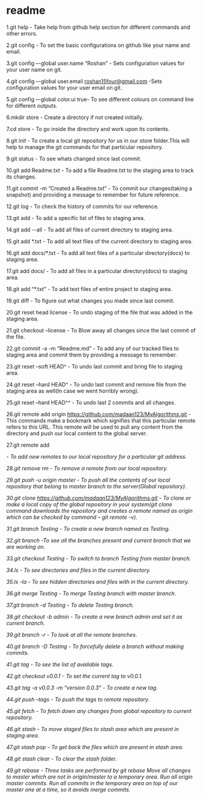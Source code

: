 # readme
1.git help - Take help from github help section for different commands and other errors. 

2.git config  - To set the basic configurations on github like your name and email. 

3.git config –-global user.name “Roshan” - Sets configuration values for your user name on git. 

4.git config –-global user.email roshan15four@gmail.com -Sets configuration values for your user email on git.

5.git config –-global color.ui true- To see different colours on command line for different outputs.

6.mkdir store - Create a directory if not created initially. 

7.cd store - To go inside the directory and work upon its contents.  

8.git init - To create a local git repository for us in our store folder.This will help to manage the git commands for that particular repository.  

9.git status - To see whats changed since last commit.

10.git add Readme.txt - To add a file Readme.txt to the staging area to track its changes.  

11.git commit -m “Created a Readme.txt” - To commit our changes(taking a snapshot) and providing a message to remember for future reference. 

12.git log - To check the history of commits for our reference. 

13.git add - To add a specific list of files to staging area.  

14.git add --all - To add all files of current directory to staging area. 

15.git add *.txt - To add all text files of the current directory to staging area.  

16.git add docs/*.txt - To add all text files of a particular directory(docs) to staging area. 

17.git add docs/ - To add all files in a particular directory(docs) to staging area.  

18.git add “*.txt” - To add text files of entire project to staging area.  

19.git diff - To figure out what changes you made since last commit.  

20.git reset head license - To undo staging of the file that was added in the staging area.  

21.git checkout –license - To Blow away all changes since the last commit of the file.  

22.git commit -a -m “Readme.md” - To add any of our tracked files to staging area and commit 
them by providing a message to remember.  

23.git reset –soft HEAD^ - To undo last commit and bring file to staging area.  

24.git reset –hard HEAD^ - To undo last commit and remove file from the staging area as well(In case we went horribly wrong). 

25.git reset –hard HEAD^^ - To undo last 2 commits and all changes.  

26.git remote add origin https://github.com/madaan123/MyAlgorithms.git - This commands make a bookmark which signifies that this particular remote refers to this URL. This remote will be used to pull any content from the directory and push our local content to the global server.  

27.git remote add <address> - To add new remotes to our local repository for a particular git address.  

28.git remove rm - To remove a remote from our local repository.  

29.git push -u origin master - To push all the contents of our local repository that belong to master branch to the server(Global repository). 

30.git clone https://github.com/madaan123/MyAlgorithms.git - To clone or make a local copy of the global repository in your system(git clone command downloads the repository and creates a remote named as origin which can be checked by command – git remote -v).  

31.git branch Testing - To create a new branch named as Testing.  

32.git branch -To see all the branches present and current branch that we are working on.   

33.git checkout Testing - To switch to branch Testing from master branch. 

34.ls - To see directories and files in the current directory.  

35.ls -la - To see hidden directories and files with in the current directory. 

36.git merge Testing - To merge Testing branch with master branch.  

37.git branch -d Testing - To delete Testing branch.  

38.git checkout -b admin - To create a new branch admin and set it as current branch.  

39.git branch -r - To look at all the remote branches.  

40.git branch -D Testing - To forcefully delete a branch without making commits.  

41.git tag - To see the list of available tags. 

42.git checkout v0.0.1 - To set the current tag to v0.0.1. 

43.git tag -a v0.0.3 -m “version 0.0.3” - To create a new tag. 

44.git push –tags - To push the tags to remote repository. 

45.git fetch - To fetch down any changes from global repository to current repository.

46.git stash - To move staged files to stash area which are present in staging area.

47.git stash pop - To get back the files which are present in stash area.

48.git stash clear - To clear the stash folder.

49.git rebase - Three tasks are performed by git rebase                                       Move all changes to master which are not in origin/master to a temporary area.                    Run all origin master commits.                                                                 Run all commits in the temporary area on top of our master one at a time, so it avoids merge commits.
